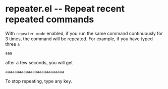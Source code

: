 # repeater.el -- Repeat recent repeated commands

With `repeater-mode` enabled, if you run the same command continuously for 3 times, the command will be repeated. For example, if you have typed three `a`

    aaa

after a few seconds, you will get

    aaaaaaaaaaaaaaaaaaaaaaaaaa

To stop repeating, type any key.
